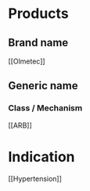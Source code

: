 # Products

## Brand name
[[Olmetec]]

## Generic name


### Class / Mechanism
[[ARB]]

# Indication
[[Hypertension]]


